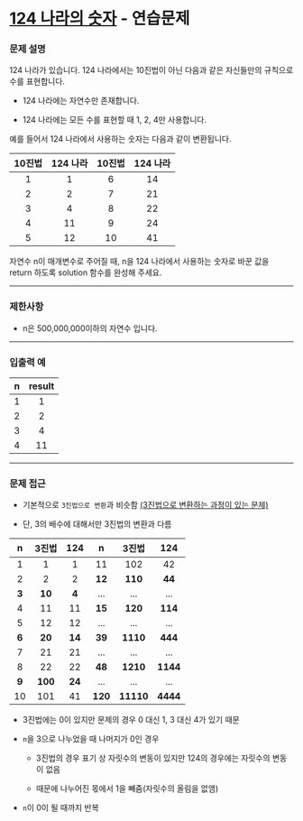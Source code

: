 # [124 나라의 숫자](https://programmers.co.kr/learn/courses/30/lessons/12899) - 연습문제

### 문제 설명

124 나라가 있습니다. 124 나라에서는 10진법이 아닌 다음과 같은 자신들만의 규칙으로 수를 표현합니다.

  - 124 나라에는 자연수만 존재합니다.

  - 124 나라에는 모든 수를 표현할 때 1, 2, 4만 사용합니다.

예를 들어서 124 나라에서 사용하는 숫자는 다음과 같이 변환됩니다.

| 10진법 | 124 나라 | 10진법 | 124 나라 |
| :----: | :------: | :----: | :------: |
|   1    |    1     |   6    |    14    |
|   2    |    2     |   7    |    21    |
|   3    |    4     |   8    |    22    |
|   4    |    11    |   9    |    24    |
|   5    |    12    |   10   |    41    |

자연수 n이 매개변수로 주어질 때, n을 124 나라에서 사용하는 숫자로 바꾼 값을 return 하도록 solution 함수를 완성해 주세요.

---

### 제한사항

  - n은 500,000,000이하의 자연수 입니다.

---

### 입출력 예

|   n   | result |
| :---: | :----: |
|   1   |   1    |
|   2   |   2    |
|   3   |   4    |
|   4   |   11   |

---

### 문제 접근

  - 기본적으로 `3진법으로 변환`과 비슷함 [(3진법으로 변환하는 과정이 있는 문제)](https://programmers.co.kr/learn/courses/30/lessons/68935)

  - 단, 3의 배수에 대해서만 3진법의 변환과 다름

<div align = center>

|   n   |  3진법  |  124   |    n    |   3진법   |   124    |
| :---: | :-----: | :----: | :-----: | :-------: | :------: |
|   1   |    1    |   1    |   11    |    102    |    42    |
|   2   |    2    |   2    | **12**  |  **110**  |  **44**  |
| **3** | **10**  | **4**  |   ...   |    ...    |   ...    |
|   4   |   11    |   11   | **15**  |  **120**  | **114**  |
|   5   |   12    |   12   |   ...   |    ...    |   ...    |
| **6** | **20**  | **14** | **39**  | **1110**  | **444**  |
|   7   |   21    |   21   |   ...   |    ...    |   ...    |
|   8   |   22    |   22   | **48**  | **1210**  | **1144** |
| **9** | **100** | **24** |   ...   |    ...    |   ...    |
|  10   |   101   |   41   | **120** | **11110** | **4444** |

</div>

  - 3진법에는 0이 있지만 문제의 경우 0 대신 1, 3 대신 4가 있기 때문

  - `n`을 3으로 나누었을 때 나머지가 0인 경우

    - 3진법의 경우 표기 상 자릿수의 변동이 있지만 124의 경우에는 자릿수의 변동이 없음

    - 때문에 나누어진 몫에서 1을 빼줌(자릿수의 올림을 없앰)

  - `n`이 0이 될 때까지 반복